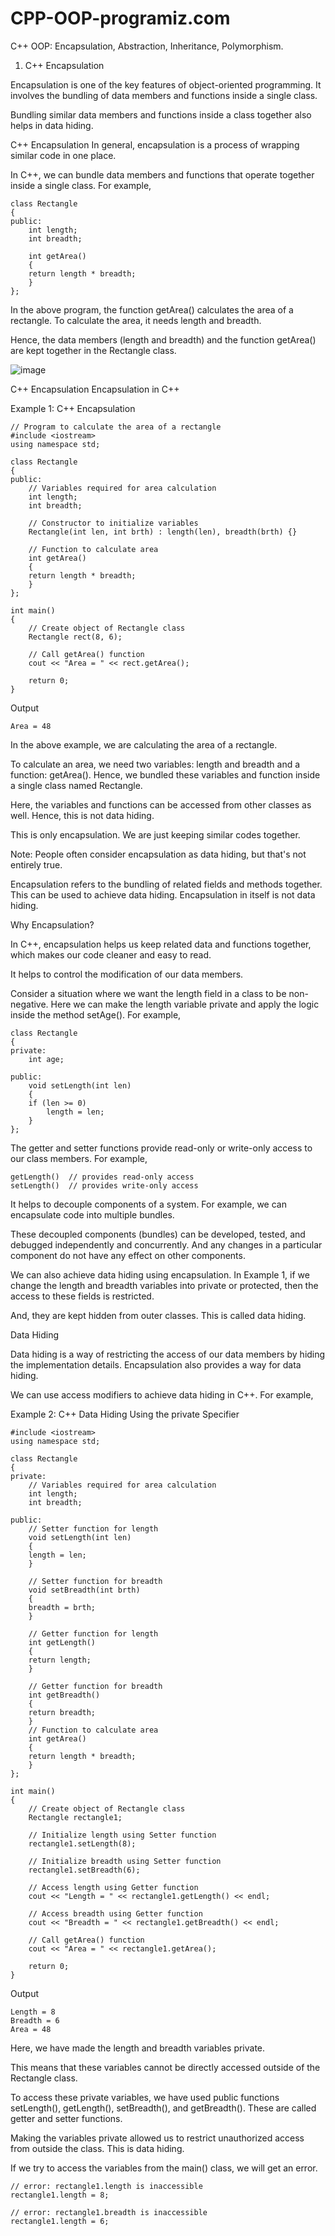 # CPP-OOP-programiz.com
C++ OOP: Encapsulation, Abstraction, Inheritance, Polymorphism.

1) C++ Encapsulation


Encapsulation is one of the key features of object-oriented programming. It involves the bundling of data members and functions inside a single class.

Bundling similar data members and functions inside a class together also helps in data hiding.

C++ Encapsulation
In general, encapsulation is a process of wrapping similar code in one place.

In C++, we can bundle data members and functions that operate together inside a single class. For example,

	class Rectangle
	{
	public:
	    int length;
	    int breadth;

	    int getArea()
	    {
		return length * breadth;
	    }
	};
	
In the above program, the function getArea() calculates the area of a rectangle. To calculate the area, it needs length and breadth.

Hence, the data members (length and breadth) and the function getArea() are kept together in the Rectangle class.

![image](https://user-images.githubusercontent.com/89701590/182226315-43d5cc33-2687-426c-8b94-8b902b1526ab.png)

C++ Encapsulation
Encapsulation in C++

Example 1: C++ Encapsulation

	// Program to calculate the area of a rectangle
	#include <iostream>
	using namespace std;

	class Rectangle
	{
	public:
	    // Variables required for area calculation
	    int length;
	    int breadth;

	    // Constructor to initialize variables
	    Rectangle(int len, int brth) : length(len), breadth(brth) {}

	    // Function to calculate area
	    int getArea()
	    {
		return length * breadth;
	    }
	};

	int main()
	{
	    // Create object of Rectangle class
	    Rectangle rect(8, 6);

	    // Call getArea() function
	    cout << "Area = " << rect.getArea();

	    return 0;
	}

Output

	Area = 48

In the above example, we are calculating the area of a rectangle.

To calculate an area, we need two variables: length and breadth and a function: getArea(). Hence, we bundled these variables and function inside a single class named Rectangle.

Here, the variables and functions can be accessed from other classes as well. Hence, this is not data hiding.

This is only encapsulation. We are just keeping similar codes together.

Note: People often consider encapsulation as data hiding, but that's not entirely true.

Encapsulation refers to the bundling of related fields and methods together. This can be used to achieve data hiding. Encapsulation in itself is not data hiding.

Why Encapsulation?

In C++, encapsulation helps us keep related data and functions together, which makes our code cleaner and easy to read.

It helps to control the modification of our data members.

Consider a situation where we want the length field in a class to be non-negative. Here we can make the length variable private and apply the logic inside the method setAge(). For example,

	class Rectangle
	{
	private:
	    int age;

	public:
	    void setLength(int len)
	    {
		if (len >= 0)
		    length = len;
	    }
	};

The getter and setter functions provide read-only or write-only access to our class members. For example,

	getLength()  // provides read-only access
	setLength()  // provides write-only access

It helps to decouple components of a system. For example, we can encapsulate code into multiple bundles.

These decoupled components (bundles) can be developed, tested, and debugged independently and concurrently. And any changes in a particular component do not have any effect on other components.

We can also achieve data hiding using encapsulation. In Example 1, if we change the length and breadth variables into private or protected, then the access to these fields is restricted.

And, they are kept hidden from outer classes. This is called data hiding.

Data Hiding

Data hiding is a way of restricting the access of our data members by hiding the implementation details. Encapsulation also provides a way for data hiding.

We can use access modifiers to achieve data hiding in C++. For example,

Example 2: C++ Data Hiding Using the private Specifier
	
	#include <iostream>
	using namespace std;

	class Rectangle
	{
	private:
	    // Variables required for area calculation
	    int length;
	    int breadth;

	public:
	    // Setter function for length
	    void setLength(int len)
	    {
		length = len;
	    }

	    // Setter function for breadth
	    void setBreadth(int brth)
	    {
		breadth = brth;
	    }

	    // Getter function for length
	    int getLength()
	    {
		return length;
	    }

	    // Getter function for breadth
	    int getBreadth()
	    {
		return breadth;
	    }
	    // Function to calculate area
	    int getArea()
	    {
		return length * breadth;
	    }
	};

	int main()
	{
	    // Create object of Rectangle class
	    Rectangle rectangle1;

	    // Initialize length using Setter function
	    rectangle1.setLength(8);

	    // Initialize breadth using Setter function
	    rectangle1.setBreadth(6);

	    // Access length using Getter function
	    cout << "Length = " << rectangle1.getLength() << endl;

	    // Access breadth using Getter function
	    cout << "Breadth = " << rectangle1.getBreadth() << endl;

	    // Call getArea() function
	    cout << "Area = " << rectangle1.getArea();

	    return 0;
	}


Output

	Length = 8
	Breadth = 6
	Area = 48

Here, we have made the length and breadth variables private.

This means that these variables cannot be directly accessed outside of the Rectangle class.

To access these private variables, we have used public functions setLength(), getLength(), setBreadth(), and getBreadth(). These are called getter and setter functions.

Making the variables private allowed us to restrict unauthorized access from outside the class. This is data hiding.

If we try to access the variables from the main() class, we will get an error.

	// error: rectangle1.length is inaccessible
	rectangle1.length = 8;

	// error: rectangle1.breadth is inaccessible
	rectangle1.length = 6;
